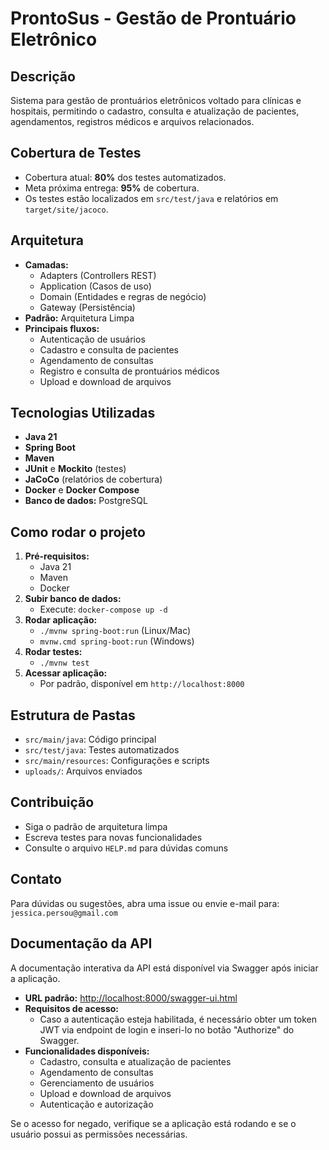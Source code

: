 # ProntoSus - Gestão de Prontuário Eletrônico

## Descrição
Sistema para gestão de prontuários eletrônicos voltado para clínicas e hospitais, permitindo o cadastro, consulta e atualização de pacientes, agendamentos, registros médicos e arquivos relacionados.

## Cobertura de Testes
- Cobertura atual: **80%** dos testes automatizados.
- Meta próxima entrega: **95%** de cobertura.
- Os testes estão localizados em `src/test/java` e relatórios em `target/site/jacoco`.

## Arquitetura
- **Camadas:**
  - Adapters (Controllers REST)
  - Application (Casos de uso)
  - Domain (Entidades e regras de negócio)
  - Gateway (Persistência)
- **Padrão:** Arquitetura Limpa
- **Principais fluxos:**
  - Autenticação de usuários
  - Cadastro e consulta de pacientes
  - Agendamento de consultas
  - Registro e consulta de prontuários médicos
  - Upload e download de arquivos

## Tecnologias Utilizadas
- **Java 21**
- **Spring Boot**
- **Maven**
- **JUnit** e **Mockito** (testes)
- **JaCoCo** (relatórios de cobertura)
- **Docker** e **Docker Compose**
- **Banco de dados:** PostgreSQL

## Como rodar o projeto
1. **Pré-requisitos:**
   - Java 21
   - Maven
   - Docker
2. **Subir banco de dados:**
   - Execute: `docker-compose up -d`
3. **Rodar aplicação:**
   - `./mvnw spring-boot:run` (Linux/Mac)
   - `mvnw.cmd spring-boot:run` (Windows)
4. **Rodar testes:**
   - `./mvnw test`
5. **Acessar aplicação:**
   - Por padrão, disponível em `http://localhost:8000`

## Estrutura de Pastas
- `src/main/java`: Código principal
- `src/test/java`: Testes automatizados
- `src/main/resources`: Configurações e scripts
- `uploads/`: Arquivos enviados

## Contribuição
- Siga o padrão de arquitetura limpa
- Escreva testes para novas funcionalidades
- Consulte o arquivo `HELP.md` para dúvidas comuns

## Contato
Para dúvidas ou sugestões, abra uma issue ou envie e-mail para: `jessica.persou@gmail.com`

## Documentação da API
A documentação interativa da API está disponível via Swagger após iniciar a aplicação.

- **URL padrão:** [http://localhost:8000/swagger-ui.html](http://localhost:8000/swagger-ui.html)
- **Requisitos de acesso:**
  - Caso a autenticação esteja habilitada, é necessário obter um token JWT via endpoint de login e inseri-lo no botão "Authorize" do Swagger.
- **Funcionalidades disponíveis:**
  - Cadastro, consulta e atualização de pacientes
  - Agendamento de consultas
  - Gerenciamento de usuários
  - Upload e download de arquivos
  - Autenticação e autorização

Se o acesso for negado, verifique se a aplicação está rodando e se o usuário possui as permissões necessárias.
